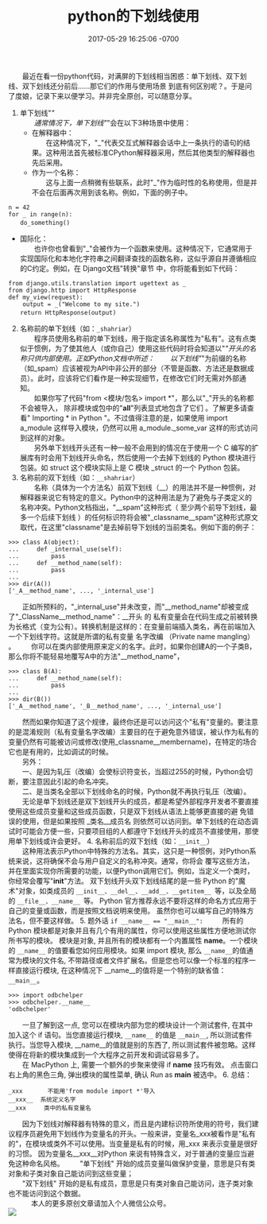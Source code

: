 ﻿---
layout: post
title:  "python的下划线使用"
date: 2017-05-29 16:25:06 -0700
---

&emsp;&emsp;最近在看一份python代码，对满屏的下划线相当困惑：单下划线、双下划线、双下划线还分前后......那它们的作用与使用场景 到底有何区别呢？。于是问了度娘，记录下来以便学习。并非完全原创，可以随意分享。

1. 单下划线"_"  
　　通常情况下，单下划线"_"会在以下3种场景中使用：
   *  在解释器中：  
　　在这种情况下，"_"代表交互式解释器会话中上一条执行的语句的结果。这种用法首先被标准CPython解释器采用，然后其他类型的解释器也先后采用。
   * 作为一个名称：  
　　这与上面一点稍微有些联系，此时"_"作为临时性的名称使用，但是并不会在后面再次用到该名称。例如，下面的例子中。
```
n = 42
for _ in range(n): 
　　do_something()　　
```
   * 国际化：  
　　也许你也曾看到"_"会被作为一个函数来使用。这种情况下，它通常用于实现国际化和本地化字符串之间翻译查找的函数名称，这似乎源自并遵循相应的C约定。例如，在 Django文档"转换"章节 中，你将能看到如下代码：
```
from django.utils.translation import ugettext as _ 
from django.http import HttpResponse 
def my_view(request): 
    output = _("Welcome to my site.") 
　　return HttpResponse(output)　
```
2. 名称前的单下划线（如：```_shahriar```）  
　　程序员使用名称前的单下划线，用于指定该名称属性为"私有"。这有点类似于惯例，为了使其他人（或你自己）使用这些代码时将会知道以"_"开头的名称只供内部使用。正如Python文档中所述：
　　以下划线"_"为前缀的名称（如_spam）应该被视为API中非公开的部分（不管是函数、方法还是数据成员）。此时，应该将它们看作是一种实现细节，在修改它们时无需对外部通知。  
　　如果你写了代码"from <模块/包名> import *"，那么以"_"开头的名称都不会被导入， 除非模块或包中的"__all__"列表显式地包含了它们 。了解更多请查看" Importing * in Python "。不过值得注意的是，如果使用 import a_module 这样导入模块，仍然可以用 a_module._some_var 这样的形式访问到这样的对象。  
　　另外单下划线开头还有一种一般不会用到的情况在于使用一个 C 编写的扩展库有时会用下划线开头命名，然后使用一个去掉下划线的 Python 模块进行包装。如 struct 这个模块实际上是 C 模块 _struct 的一个 Python 包装。  
3. 名称前的双下划线（如：```__shahriar```）  
　　名称（具体为一个方法名）前双下划线（__）的用法并不是一种惯例，对解释器来说它有特定的意义。Python中的这种用法是为了避免与子类定义的名称冲突。Python文档指出，"__spam"这种形式（ 至少两个前导下划线，最多一个后续下划线 ）的任何标识符将会被"_classname__spam"这种形式原文取代，在这里"classname"是去掉前导下划线的当前类名。例如下面的例子：
```
>>> class A(object): 
...     def _internal_use(self): 
...         pass
...     def __method_name(self): 
...         pass
... 
>>> dir(A()) 
['_A__method_name', ..., '_internal_use']
```
　　正如所预料的，"_internal_use"并未改变，而"__method_name"却被变成了"_ClassName__method_name"：__开头 的 私有变量会在代码生成之前被转换为长格式（变为公有）。转换机制是这样的：在变量前端插入类名，再在前端加入一个下划线字符。这就是所谓的私有变量 名字改编 （Private name mangling） 。
　　你可以在类内部使用原来定义的名字。此时，如果你创建A的一个子类B，那么你将不能轻易地覆写A中的方法"__method_name"，
```
>>> class B(A): 
...     def __method_name(self): 
...         pass
... 
>>> dir(B()) 
['_A__method_name', '_B__method_name', ..., '_internal_use']
```
　　然而如果你知道了这个规律，最终你还是可以访问这个"私有"变量的。要注意的是混淆规则（私有变量名字改编）主要目的在于避免意外错误，被认作为私有的变量仍然有可能被访问或修改(使用_classname__membername)，在特定的场合它也是有用的，比如调试的时候。  
　　另外：  
　　一、是因为轧压（改编）会使标识符变长，当超过255的时候，Python会切断，要注意因此引起的命名冲突。  
　　二、是当类名全部以下划线命名的时候，Python就不再执行轧压（改编）。  
　　无论是单下划线还是双下划线开头的成员，都是希望外部程序开发者不要直接使用这些成员变量和这些成员函数，只是双下划线从语法上能够更直接的避 免错误的使用，但是如果按照 _类名__成员名 则依然可以访问到。单下划线的在动态调试时可能会方便一些，只要项目组的人都遵守下划线开头的成员不直接使用，那使用单下划线或许会更好。
4. 名称前后的双下划线（如：```__init__```）  
　　这种用法表示Python中特殊的方法名。其实，这只是一种惯例，对Python系统来说，这将确保不会与用户自定义的名称冲突。通常，你将会 覆写这些方法，并在里面实现你所需要的功能，以便Python调用它们。例如，当定义一个类时，你经常会覆写"__init__"方法。
双下划线开头双下划线结尾的是一些 Python 的"魔术"对象，如类成员的 ```__init__、__del__、__add__、__getitem__ ```等，以及全局的 ```__file__、__name__ ```等。 Python 官方推荐永远不要将这样的命名方式应用于自己的变量或函数，而是按照文档说明来使用。 虽然你也可以编写自己的特殊方法名，但不要这样做。
5. 题外话 ```if __name__ == "__main__": ``` 
　　所有的 Python 模块都是对象并且有几个有用的属性，你可以使用这些属性方便地测试你所书写的模块。
模块是对象, 并且所有的模块都有一个内置属性 __name__。一个模块的 ```__name__``` 的值要看您如何应用模块。如果 import 模块, 那么 ```__name__```的值通常为模块的文件名, 不带路径或者文件扩展名。但是您也可以像一个标准的程序一样直接运行模块, 在这种情况下 __name__的值将是一个特别的缺省值：```__main__```。
```
>>> import odbchelper
>>> odbchelper.__name__
'odbchelper'
```
　　一旦了解到这一点, 您可以在模块内部为您的模块设计一个测试套件, 在其中加入这个 if 语句。当您直接运行模块, ```__name__``` 的值是 ```__main__```, 所以测试套件执行。当您导入模块, __name__的值就是别的东西了, 所以测试套件被忽略。这样使得在将新的模块集成到一个大程序之前开发和调试容易多了。  
　　在 MacPython 上, 需要一个额外的步聚来使得 if __name__ 技巧有效。 点击窗口右上角的黑色三角, 弹出模块的属性菜单, 确认 Run as __main__ 被选中。
6. 总结： 
``` 
_xxx       不能用'from module import *'导入  
__xxx__  系统定义名字  
__xxx     类中的私有变量名 
``` 
　　因为下划线对解释器有特殊的意义，而且是内建标识符所使用的符号，我们建议程序员避免用下划线作为变量名的开头。一般来讲，变量名_xxx被看作是"私有的"，在模块或类外不可以使用。当变量是私有的时候，用_xxx 来表示变量是很好的习惯。 因为变量名__xxx__对Python 来说有特殊含义，对于普通的变量应当避免这种命名风格。
　　"单下划线" 开始的成员变量叫做保护变量，意思是只有类对象和子类对象自己能访问到这些变量；  
　　"双下划线" 开始的是私有成员，意思是只有类对象自己能访问，连子类对象也不能访问到这个数据。  
　
&emsp;&emsp;本人的更多原创文章请加入个人微信公众号。  
![](/images/weixin.jpg)
